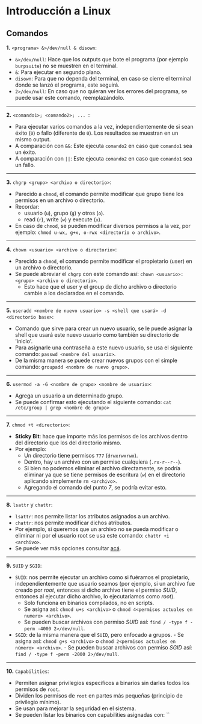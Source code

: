 # Introducción a Linux

## Comandos

**1.** `<programa> &>/dev/null & disown`:
- `&>/dev/null`: Hace que los outputs que bote el programa (por ejemplo `burpsuite`) no se muestren en el terminal.
- `&`: Para ejecutar en segundo plano.
- `disown`: Para que no dependa del terminal, en caso se cierre el terminal donde se lanzó el programa, este seguirá.
- `2>/dev/null`: En caso que no quieran ver los errores del programa, se puede usar este comando, reemplazándolo.

---

**2.** `<comando1>; <comando2>; ... `:
- Para ejecutar varios comandos a la vez, independientemente de si sean éxito (`0`) o fallo (diferente de `0`). Los resultados se muestran en un mismo output.
- A comparación con `&&`: Este ejecuta `comando2` en caso que `comando1` sea un éxito.
- A comparación con `||`: Este ejecuta `comando2` en caso que `comando1` sea un fallo.

---

**3.** `chgrp <grupo> <archivo o directorio>`:
- Parecido a `chmod`, el comando permite modificar que grupo tiene los permisos en un archivo o directorio.
- Recordar:
	- usuario (`u`), grupo (`g`) y otros (`o`).
	- read (`r`), write (`w`) y execute (`x`).
- En caso de `chmod`, se pueden modificar diversos permisos a la vez, por ejemplo: `chmod u-wx, g+x, o-rwx <directorio o archivo>`.

---

**4.** `chown <usuario> <archivo o directorio>`:
- Parecido a `chmod`, el comando permite modificar el propietario (user) en un archivo o directorio.
- Se puede abreviar el `chgrp` con este comando así: `chown <usuario>:<grupo> <archivo o directorio>`.
	- Esto hace que el user y el group de dicho archivo o directorio cambie a los declarados en el comando.

---

**5.** `useradd <nombre de nuevo usuario> -s <shell que usará> -d <directorio base>`:
 - Comando que sirve para crear un nuevo usuario, se le puede asignar la shell que usará este nuevo usuario como también su directorio de 'inicio'.
 - Para asignarle una contraseña a este nuevo usuario, se usa el siguiente comando: `passwd <nombre del usuario>`.
 - De la misma manera se puede crear nuevos grupos con el simple comando: `groupadd <nombre de nuevo grupo>`.

---

**6.** `usermod -a -G <nombre de grupo> <nombre de usuario>`:
 - Agrega un usuario a un determinado grupo.
 - Se puede confirmar esto ejecutando el siguiente comando: `cat /etc/group | grep <nombre de grupo>`

---

**7.** `chmod +t <directorio>`:
 - **Sticky Bit**: hace que importe más los permisos de los archivos dentro del directorio que los del directorio mismo.
 - Por ejemplo:
	 - Un directorio tiene permisos `777` (`drwxrwxrwx`).
	 - Dentro, hay un archivo con un permiso cualquiera (`.rx-r--r--`).
	 - Si bien no podemos eliminar el archivo directamente, se podría eliminar ya que se tiene permisos de escritura (`w`) en el directorio aplicando simplemente `rm <archivo>`.
	 - Agregando el comando del punto *7*, se podría evitar esto.

---

**8.** `lsattr` y `chattr`:
 - `lsattr`: nos permite listar los atributos asignados a un archivo.
 - `chattr`: nos permite modificar dichos atributos.
 - Por ejemplo, si queremos que un archivo no se pueda modificar o eliminar ni por el usuario root se usa este comando: `chattr +i <archivo>`.
 - Se puede ver más opciones consultar [acá](https://rm-rf.es/chattr-y-lsattr-visualizar-y-modificar-atributos-en-sistemas-de-ficheros-linux/).

---

**9.** `SUID` y `SGID`:
- `SUID`: nos permite ejecutar un archivo como si fuéramos el propietario, independientemente que usuario seamos (por ejemplo, si un archivo fue creado por *root*, entonces si dicho archivo tiene el permiso *SUID*, entonces al ejecutar dicho archivo, lo ejecutaríamos como *root*).
	- Solo funciona en binarios compilados, no en scripts.
	- Se asigna así: `chmod u+s <archivo>` o `chmod 4<permisos actuales en numero> <archivo>`.
	- Se pueden buscar archivos con permiso *SUID* así: `find / -type f -perm -4000 2>/dev/null`.
- `SGID`: de la misma manera que el `SUID`, pero enfocado a grupos.
		- Se asigna así: `chmod g+s <archivo>` o `chmod 2<permisos actuales en número> <archivo>`.
		- Se pueden buscar archivos con permiso *SGID* así: `find / -type f -perm -2000 2>/dev/null`.

---

**10.** `Capabilities`:
- Permiten asignar privilegios específicos a binarios sin darles todos los permisos de `root`.
- Dividen los permisos de `root` en partes más pequeñas (principio de privilegio mínimo).
- Se usan para mejorar la seguridad en el sistema.
- Se pueden listar los binarios con capabilities asignadas con: ``
